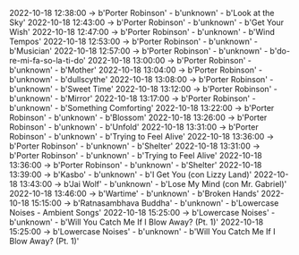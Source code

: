 2022-10-18 12:38:00 -> b'Porter Robinson' - b'unknown' - b'Look at the Sky'
2022-10-18 12:43:00 -> b'Porter Robinson' - b'unknown' - b'Get Your Wish'
2022-10-18 12:47:00 -> b'Porter Robinson' - b'unknown' - b'Wind Tempos'
2022-10-18 12:53:00 -> b'Porter Robinson' - b'unknown' - b'Musician'
2022-10-18 12:57:00 -> b'Porter Robinson' - b'unknown' - b'do-re-mi-fa-so-la-ti-do'
2022-10-18 13:00:00 -> b'Porter Robinson' - b'unknown' - b'Mother'
2022-10-18 13:04:00 -> b'Porter Robinson' - b'unknown' - b'dullscythe'
2022-10-18 13:08:00 -> b'Porter Robinson' - b'unknown' - b'Sweet Time'
2022-10-18 13:12:00 -> b'Porter Robinson' - b'unknown' - b'Mirror'
2022-10-18 13:17:00 -> b'Porter Robinson' - b'unknown' - b'Something Comforting'
2022-10-18 13:22:00 -> b'Porter Robinson' - b'unknown' - b'Blossom'
2022-10-18 13:26:00 -> b'Porter Robinson' - b'unknown' - b'Unfold'
2022-10-18 13:31:00 -> b'Porter Robinson' - b'unknown' - b'Trying to Feel Alive'
2022-10-18 13:36:00 -> b'Porter Robinson' - b'unknown' - b'Shelter'
2022-10-18 13:31:00 -> b'Porter Robinson' - b'unknown' - b'Trying to Feel Alive'
2022-10-18 13:36:00 -> b'Porter Robinson' - b'unknown' - b'Shelter'
2022-10-18 13:39:00 -> b'Kasbo' - b'unknown' - b'I Get You (con Lizzy Land)'
2022-10-18 13:43:00 -> b'Jai Wolf' - b'unknown' - b'Lose My Mind (con Mr. Gabriel)'
2022-10-18 13:46:00 -> b'Wartime' - b'unknown' - b'Broken Hands'
2022-10-18 15:15:00 -> b'Ratnasambhava Buddha' - b'unknown' - b'Lowercase Noises - Ambient Songs'
2022-10-18 15:25:00 -> b'Lowercase Noises' - b'unknown' - b'Will You Catch Me If I Blow Away? (Pt. 1)'
2022-10-18 15:25:00 -> b'Lowercase Noises' - b'unknown' - b'Will You Catch Me If I Blow Away? (Pt. 1)'
